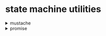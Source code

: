 # state machine utilities

<details>
<summary>mustache</summary>

## about
`SM\Mustache` is
a [template processor](https://en.wikipedia.org/wiki/Template_processor)
and **eval**uator (it uses `eval` function
to generate executable code) of
[mustache templates](https://mustache.github.io/)
written in [PHP](https://www.php.net/)
and compatible with
[mustache specification](https://github.com/mustache/spec)
in reasonable parts.
it is reduced from [initial prototype](https://github.com/bobthecow/mustache.php)
to meet personal preferences of its glourious author.

### history
- [the-parable-of-mustache-js](https://writing.jan.io/2013/11/01/the-parable-of-mustache-js.html)
- [mustache-2.0](https://writing.jan.io/mustache-2.0.html)

### performance
this implementation, running in
[the JIT mode](https://php.watch/versions/8.0/JIT),
is comparable to various JS implementations
![perf](https://raw.githack.com/determin1st/sm-utils/main/mm/mustache-perf.jpg)

## syntax
### delimiters
a pair of markers - `{{` and `}}` (the default, which look like
[moustache](https://en.wikipedia.org/wiki/Moustache)) are
used to point to a
[clause](https://en.wikipedia.org/wiki/Clause)
in the
[template](https://en.wikipedia.org/wiki/Template_(word_processing)).
delimiters **must** differ, but they dont have to
mirror each other or be of equal length.
Single letter delimiter is also valid.

delimiters are set once for the
[instance](https://en.wikipedia.org/wiki/Instance_(computer_science)):
```php
$m = SM\Mustache::new(['delims' => '<% %>']);
```
or, arbitrarily, with preparational methods:
```php
$txt = $m->prepare($template, $data, '[[ ]]');
$id  = $m->prep($template, '{: :}');;
```

### clauses
![clause](https://raw.githack.com/determin1st/sm-utils/main/mm/mustache-clause.jpg)
a clause is the basic construct of the
[mustache language](https://en.wikipedia.org/wiki/Transformation_language),
it will be removed or replaced in the final output.

its content may consists of a
[special sigil](https://en.wikipedia.org/wiki/Sigil_(computer_programming))
and/or [a path](https://en.wikipedia.org/wiki/Path_(computing)).

there are two major kinds of clauses in mustache -
a **variable** (independent) and a **block** (dependent).
both are to be associated with particular
[value](https://en.wikipedia.org/wiki/Value_(computer_science))
in **the context stack** using **the path**.

### the context stack
![stack](https://raw.githack.com/determin1st/sm-utils/main/mm/mustache-stack.jpg)
a place inside the mustache instance where all the data sits.
internally it represents a
[stack](https://en.wikipedia.org/wiki/Stack_(abstract_data_type)).
any [composite data](https://en.wikipedia.org/wiki/Composite_data_type)
(an [array](https://www.php.net/manual/en/language.types.array.php)
or an [object](https://www.php.net/manual/en/language.oop5.php)
) pushed to the stack prior to template processing
is called **a helper** or a helper data or
a data that helps in rendering.

helpers may be set at instantiation:
```php
$m = SM\Mustache::new([# push one
  'helper' => $helper1
]);
$m = SM\Mustache::new([# push many
  'helpers' => [$helper1, $helper2, $helper3]
]);
```
or afterwards:
```php
$m->push($helper1);
$m->push($helper2)->push($helper3);
```
they can be removed with:
```php
$m->pull();# removes $helper3
$m->pull(true);# removes all
```

### the path
![path](https://raw.githack.com/determin1st/sm-utils/main/mm/mustache-path.jpg)
represents
[an address of the value](https://en.wikipedia.org/wiki/Name_binding)
in **the context stack** and follows **the dot notation**.
it consists of one or multiple
[identifiers](https://en.wikipedia.org/wiki/Identifier)
```php
$m = SM\Mustache::new([
  'helpers' => [
    ['name' => 'Joe',   'age' => 81, 'another' => ['name' => 'Sleepy']]
    ['name' => 'Barak', 'age' => 62],
    ['name' => 'Donald','another' => ['term' => 2024]],
  ]
]);
$m->value('name');# Donald
$m->value('age');# 62
$m->value('another.name');# Sleepy
```
when `.` precedes a path, the value is fetched
rather than looked up, that is,
the `.` selector points to the top of the stack,
`..` to the second value from the top, etc.
```php
echo $m->value('.name');# Donald
echo $m->value('..name');# Barak
echo $m->value('...name');# Joe
```

### variables






<details>
<summary>variables</summary>

When a simple `{{name}}` specified, it means a variable substitute.
Surrounding space is ignored so, `{{ name }}` is also valid.
The name must be alpha-numeric, for example:
`{{1}}`, `{{name}}`, `{{name1}}` or `{{1name}}`.

Dot notation looks like `{{name.1.has.a.value}}`
it specifies access to a nested variable by using names and dots.
</details>
<details>
<summary>if</summary>

if block is rendered when block value is truthy
```
{{#block}} truthy {{/block}}
```
</details>
<details>
<summary>if-not</summary>

if-not block is rendered when block value is falsy
```
{{^block}} falsy {{/block}}
```
</details>
<details>
<summary>if-else</summary>

if-else block has two sections, one is always rendered
```
{{#block}} truthy {{|}} falsy {{/block}}
```
</details>
<details>
<summary>if-not-else</summary>

if-not-else block has two sections, one is always rendered
```
{{^block}} falsy {{|}} truthy {{/block}}
```
</details>
<details>
<summary>switch block</summary>

switch block is composed of multiple sections.
when one section matches the value, it is rendered,
otherwise, block renders empty.
```
  {{#block}}
    when other sections dont match,
    will match TRUE or TRUTHY values
  {{|}}
    when other sections dont match,
    will match FALSE or FALSY values
  {{|0}}
    will match 0,"0"
  {{|1}}
    will match 1,"1"
  {{|2}}
    will match 2,"2"
  {{|hello}}
    will match "hello"
  {{/block}}
```

switch-not block is similar to if-not block.
only one section may be rendered.
it is more natural than switch block because default section is not the first one.
```
  {{^block}}
    falsy section
  {{|0}}
    zero (string)
  {{|1}}
    one (string/number)
  {{|2}}
    two (string/number)
  {{|}}
    truthy section (default)
  {{/block}}
```
</details>

---
</details>
<details>
<summary>promise</summary>

### about
...

### effects
a very special handling of a promise constitute a new concept of the effect.
the effect is whether a result value of a promise is not needed or is consumed
internally, by the last action handler of the promise itself.

every effect must bear an important attribute - identifier.
it allows to enqueue effects with ease, at any time, otherwise,
the burden of managing effects is purely on the user side.

</details>

